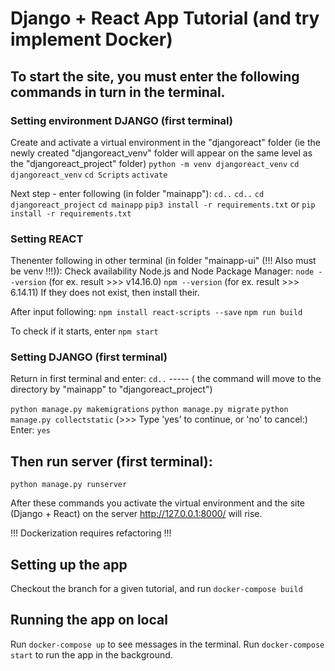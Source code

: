 # Django + React App Tutorial (and try implement Docker)


## To start the site, you must enter the following commands in turn in the terminal.

### Setting environment DJANGO (first terminal)

Create and activate a virtual environment in the "djangoreact" folder (ie the newly created "djangoreact_venv" folder will appear on the same level as the "djangoreact_project" folder)
`python -m venv djangoreact_venv`
`cd djangoreact_venv`
`cd Scripts`
`activate`

Next step - enter following (in folder "mainapp"):
`cd..`
`cd..`
`cd djangoreact_project`
`cd mainapp`
`pip3 install -r requirements.txt` or `pip install -r requirements.txt`


### Setting REACT
Thenenter following in other terminal (in folder "mainapp-ui" (!!! Also must be venv !!!)):
Check availability Node.js and Node Package Manager:
`node --version` (for ex. result >>> v14.16.0)
`npm --version` (for ex. result >>> 6.14.11)
If they does not exist, then install their.

After input following:
`npm install react-scripts --save`
`npm run build`

To check if it starts, enter
`npm start`

### Setting DJANGO (first terminal)

Return in first terminal and enter:
`cd..` ----- ( the command will move to the directory by "mainapp" to "djangoreact_project")

`python manage.py makemigrations`
`python manage.py migrate`
`python manage.py collectstatic` (>>> Type 'yes' to continue, or 'no' to cancel:)
Enter: `yes`

## Then run server (first terminal):
`python manage.py runserver`

After these commands you activate the virtual environment and the site (Django + React) on the server http://127.0.0.1:8000/ will rise.


!!! Dockerization requires refactoring !!!
## Setting up the app
Checkout the branch for a given tutorial, and run 
`docker-compose build`

## Running the app on local
Run `docker-compose up` to see messages in the terminal. 
Run `docker-compose start` to run the app in the background.
